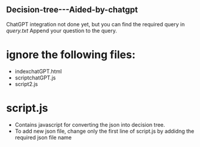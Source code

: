 ## Decision-tree---Aided-by-chatgpt

ChatGPT integration not done yet, but you can find the required query in *query.txt*
Append your question to the query.

# ignore the following files:
- indexchatGPT.html
- scriptchatGPT.js
- script2.js


# script.js
- Contains javascript for converting the json into decision tree.
- To add new json file, change only the first line of script.js by addidng the required json file name
